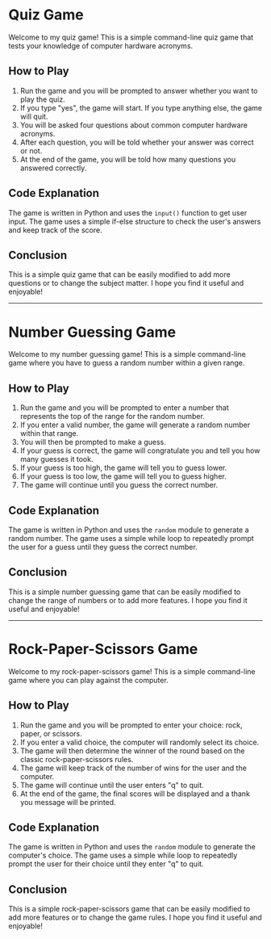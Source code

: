 # Quiz Game
Welcome to my quiz game! This is a simple command-line quiz game that tests your knowledge of computer hardware acronyms.
## How to Play
1. Run the game and you will be prompted to answer whether you want to play the quiz.
2. If you type "yes", the game will start. If you type anything else, the game will quit.
3. You will be asked four questions about common computer hardware acronyms.
4. After each question, you will be told whether your answer was correct or not.
5. At the end of the game, you will be told how many questions you answered correctly.
## Code Explanation
The game is written in Python and uses the `input()` function to get user input. The game uses a simple if-else structure to check the user's answers and keep track of the score.
## Conclusion
This is a simple quiz game that can be easily modified to add more questions or to change the subject matter. I hope you find it useful and enjoyable!

---

# Number Guessing Game
Welcome to my number guessing game! This is a simple command-line game where you have to guess a random number within a given range.
## How to Play
1. Run the game and you will be prompted to enter a number that represents the top of the range for the random number.
2. If you enter a valid number, the game will generate a random number within that range.
3. You will then be prompted to make a guess.
4. If your guess is correct, the game will congratulate you and tell you how many guesses it took.
5. If your guess is too high, the game will tell you to guess lower.
6. If your guess is too low, the game will tell you to guess higher.
7. The game will continue until you guess the correct number.
## Code Explanation
The game is written in Python and uses the `random` module to generate a random number. The game uses a simple while loop to repeatedly prompt the user for a guess until they guess the correct number.
## Conclusion
This is a simple number guessing game that can be easily modified to change the range of numbers or to add more features. I hope you find it useful and enjoyable!

---

# Rock-Paper-Scissors Game
Welcome to my rock-paper-scissors game! This is a simple command-line game where you can play against the computer.
## How to Play
1. Run the game and you will be prompted to enter your choice: rock, paper, or scissors.
2. If you enter a valid choice, the computer will randomly select its choice.
3. The game will then determine the winner of the round based on the classic rock-paper-scissors rules.
4. The game will keep track of the number of wins for the user and the computer.
5. The game will continue until the user enters "q" to quit.
6. At the end of the game, the final scores will be displayed and a thank you message will be printed.
## Code Explanation
The game is written in Python and uses the `random` module to generate the computer's choice. The game uses a simple while loop to repeatedly prompt the user for their choice until they enter "q" to quit.
## Conclusion
This is a simple rock-paper-scissors game that can be easily modified to add more features or to change the game rules. I hope you find it useful and enjoyable!
